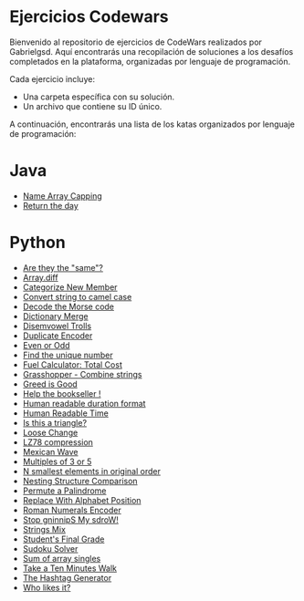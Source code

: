 # Ejercicios Codewars

Bienvenido al repositorio de ejercicios de CodeWars realizados por Gabrielgsd. Aquí encontrarás una recopilación de soluciones a los desafíos completados en la plataforma, organizadas por lenguaje de programación.

Cada ejercicio incluye:
- Una carpeta específica con su solución.
- Un archivo que contiene su ID único.

A continuación, encontrarás una lista de los katas organizados por lenguaje de programación:

# Java
- [Name Array Capping](./java/name-array-capping)
- [Return the day ](./java/return-the-day)

# Python
- [Are they the "same"?](./python/are-they-the-same)
- [Array.diff](./python/array-dot-diff)
- [Categorize New Member](./python/categorize-new-member)
- [Convert string to camel case](./python/convert-string-to-camel-case)
- [Decode the Morse code ](./python/decode-the-morse-code)
- [Dictionary Merge](./python/dictionary-merge)
- [Disemvowel Trolls](./python/disemvowel-trolls)
- [Duplicate Encoder](./python/duplicate-encoder)
- [Even or Odd](./python/even-or-odd)
- [Find the unique number](./python/find-the-unique-number-1)
- [Fuel Calculator: Total Cost](./python/fuel-calculator-total-cost)
- [Grasshopper - Combine strings](./python/grasshopper-combine-strings)
- [Greed is Good](./python/greed-is-good)
- [Help the bookseller !](./python/help-the-bookseller)
- [Human readable duration format](./python/human-readable-duration-format)
- [Human Readable Time](./python/human-readable-time)
- [Is this a triangle?](./python/is-this-a-triangle)
- [Loose Change](./python/loose-change)
- [LZ78 compression](./python/lz78-compression)
- [Mexican Wave](./python/mexican-wave)
- [Multiples of 3 or 5](./python/multiples-of-3-or-5)
- [N smallest elements in original order](./python/n-smallest-elements-in-original-order)
- [Nesting Structure Comparison](./python/nesting-structure-comparison)
- [Permute a Palindrome](./python/permute-a-palindrome)
- [Replace With Alphabet Position](./python/replace-with-alphabet-position)
- [Roman Numerals Encoder](./python/roman-numerals-encoder)
- [Stop gninnipS My sdroW!](./python/stop-gninnips-my-sdrow)
- [Strings Mix](./python/strings-mix)
- [Student's Final Grade](./python/students-final-grade)
- [Sudoku Solver](./python/sudoku-solver)
- [Sum of array singles](./python/sum-of-array-singles)
- [Take a Ten Minutes Walk](./python/take-a-ten-minutes-walk)
- [The Hashtag Generator](./python/the-hashtag-generator)
- [Who likes it?](./python/who-likes-it)